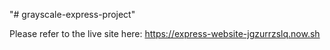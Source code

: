 "# grayscale-express-project" 


Please refer to the live site here: https://express-website-jgzurrzslq.now.sh
